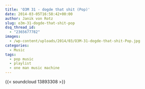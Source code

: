 ```yaml
---
title: 'O3M 31 - dogde that shit (Pop)'
date: 2014-03-05T16:58:42+00:00
author: Janik von Rotz
slug: o3m-31-dogde-that-shit-pop
dsq_thread_id:
  - "2365677782"
images:
  - /wp-content/uploads/2014/03/O3M-31-dogde-that-shit-Pop.jpg
categories:
  - Music
tags:
  - pop music
  - playlist
  - one man music machine
---
```

{{< soundcloud 13893308 >}}
